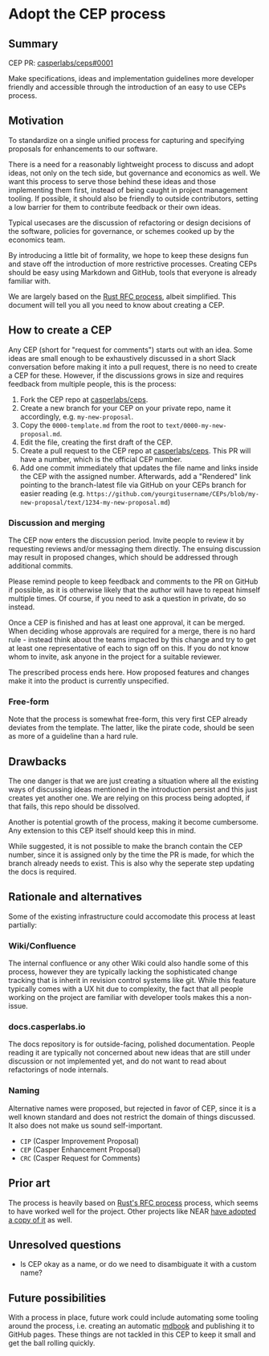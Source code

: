 # Adopt the CEP process

## Summary

[summary]: #summary

CEP PR: [casperlabs/ceps#0001](https://github.com/casperlabs/ceps/pull/0001)

Make specifications, ideas and implementation guidelines more developer friendly and accessible through the introduction of an easy to use CEPs process.

## Motivation

[motivation]: #motivation

To standardize on a single unified process for capturing and specifying proposals for enhancements to our software. 

There is a need for a reasonably lightweight process to discuss and adopt ideas, not only on the tech side, but governance and economics as well. We want this process to serve those behind these ideas and those implementing them first, instead of being caught in project management tooling. If possible, it should also be friendly to outside contributors, setting a low barrier for them to contribute feedback or their own ideas.

Typical usecases are the discussion of refactoring or design decisions of the software, policies for governance, or schemes cooked up by the economics team.

By introducing a little bit of formality, we hope to keep these designs fun and stave off the introduction of more restrictive processes. Creating CEPs should be easy using Markdown and GitHub, tools that everyone is already familiar with.

We are largely based on the [Rust RFC process](https://github.com/rust-lang/rfcs), albeit simplified. This document will tell you all you need to know about creating a CEP.

## How to create a CEP

[guide-level-explanation]: #guide-level-explanation

Any CEP (short for "request for comments") starts out with an idea. Some ideas are small enough to be exhaustively discussed in a short Slack conversation before making it into a pull request, there is no need to create a CEP for these. However, if the discussions grows in size and requires feedback from multiple people, this is the process:

1. Fork the CEP repo at [casperlabs/ceps](https://github.com/casperlabs/ceps).
2. Create a new branch for your CEP on your private repo, name it accordingly, e.g. `my-new-proposal`.
3. Copy the `0000-template.md` from the root to `text/0000-my-new-proposal.md`.
4. Edit the file, creating the first draft of the CEP.
5. Create a pull request to the CEP repo at [casperlabs/ceps](https://github.com/casperlabs/ceps). This PR will have a number, which is the official CEP number.
6. Add one commit immediately that updates the file name and links inside the CEP with the assigned number. Afterwards, add a "Rendered" link pointing to the branch-latest file via GitHub on your CEPs branch for easier reading (e.g. `https://github.com/yourgitusername/CEPs/blob/my-new-proposal/text/1234-my-new-proposal.md`)

### Discussion and merging

The CEP now enters the discussion period. Invite people to review it by requesting reviews and/or messaging them directly. The ensuing discussion may result in proposed changes, which should be addressed through additional commits.

Please remind people to keep feedback and comments to the PR on GitHub if possible, as it is otherwise likely that the author will have to repeat himself multiple times. Of course, if you need to ask a question in private, do so instead.

Once a CEP is finished and has at least one approval, it can be merged. When deciding whose approvals are required for a merge, there is no hard rule - instead think about the teams impacted by this change and try to get at least one representative of each to sign off on this. If you do not know whom to invite, ask anyone in the project for a suitable reviewer.

The prescribed process ends here. How proposed features and changes make it into the product is currently unspecified.

### Free-form

Note that the process is somewhat free-form, this very first CEP already deviates from the template. The latter, like the pirate code, should be seen as more of a guideline than a hard rule.

## Drawbacks

[drawbacks]: #drawbacks

The one danger is that we are just creating a situation where all the existing ways of discussing ideas mentioned in the introduction persist and this just creates yet another one. We are relying on this process being adopted, if that fails, this repo should be dissolved.

Another is potential growth of the process, making it become cumbersome. Any extension to this CEP itself should keep this in mind.

While suggested, it is not possible to make the branch contain the CEP number, since it is assigned only by the time the PR is made, for which the branch already needs to exist. This is also why the seperate step updating the docs is required.

## Rationale and alternatives

[rationale-and-alternatives]: #rationale-and-alternatives

Some of the existing infrastructure could accomodate this process at least partially:

### Wiki/Confluence

The internal confluence or any other Wiki could also handle some of this process, however they are typically lacking the sophisticated change tracking that is inherit in revision control systems like git. While this feature typically comes with a UX hit due to complexity, the fact that all people working on the project are familiar with developer tools makes this a non-issue.

### docs.casperlabs.io

The docs repository is for outside-facing, polished documentation. People reading it are typically not concerned about new ideas that are still under discussion or not implemented yet, and do not want to read about refactorings of node internals.

### Naming

Alternative names were proposed, but rejected in favor of CEP, since it is a well known standard and does not restrict the domain of things discussed. It also does not make us sound self-important.

* `CIP` (Casper Improvement Proposal)
* `CEP` (Casper Enhancement Proposal)
* `CRC` (Casper Request for Comments)

## Prior art

[prior-art]: #prior-art

The process is heavily based on [Rust's RFC process](https://github.com/rust-lang/rfcs) process, which seems to have worked well for the project. Other projects like NEAR [have adopted a copy of it](https://github.com/nearprotocol/NEPs/) as well.

## Unresolved questions

[unresolved-questions]: #unresolved-questions

* Is CEP okay as a name, or do we need to disambiguate it with a custom name?

## Future possibilities

[future-possibilities]: #future-possibilities

With a process in place, future work could include automating some tooling around the process, i.e. creating an automatic [mdbook](https://github.com/rust-lang/mdBook) and publishing it to GitHub pages. These things are not tackled in this CEP to keep it small and get the ball rolling quickly.
